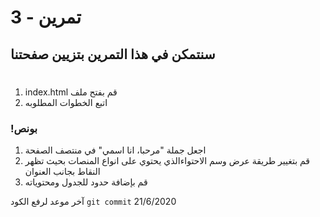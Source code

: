 
#  تمرين - 3
## سنتمكن في هذا التمرين بتزيين صفحتنا 
#
1. index.html قم بفتح ملف
2. اتبع الخطوات المطلوبه 


### !بونص 
1. اجعل جملة "مرحبا، انا اسمي" في منتصف الصفحة
2. قم بتغيير طريقة عرض وسم الاحتواءالذي يحتوي على انواع المنصات بحيث تظهر النقاط بجانب العنوان
3. قم بإضافة حدود للجدول ومحتوياته


آخر موعد لرفع الكود  `git commit` 
21/6/2020
